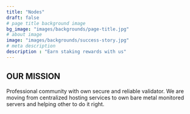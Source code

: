 ```yaml
---
title: "Nodes"
draft: false
# page title background image
bg_image: "images/backgrounds/page-title.jpg"
# about image
image: "images/backgrounds/success-story.jpg"
# meta description
description : "Earn staking rewards with us"
---
```


## OUR MISSION

Professional community with own secure and reliable validator.
We are moving from centralized hosting services to own bare metal monitored servers and helping other to do it right.
